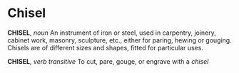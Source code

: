# Chisel

**CHISEL**, _noun_ An instrument of iron or steel, used in carpentry, joinery, cabinet work, masonry, sculpture, etc., either for paring, hewing or gouging. Chisels are of different sizes and shapes, fitted for particular uses.

**CHISEL**, _verb transitive_ To cut, pare, gouge, or engrave with a _chisel_